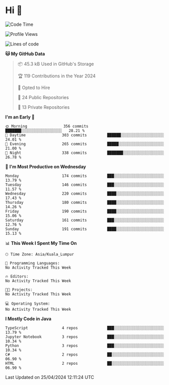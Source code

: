<h1>Hi 👋</h1>

<!--START_SECTION:waka-->
![Code Time](http://img.shields.io/badge/Code%20Time-498%20hrs%2045%20mins-blue)

![Profile Views](http://img.shields.io/badge/Profile%20Views-0-blue)

![Lines of code](https://img.shields.io/badge/From%20Hello%20World%20I%27ve%20Written-1.2%20million%20lines%20of%20code-blue)

**🐱 My GitHub Data** 

> 📦 45.3 kB Used in GitHub's Storage 
 > 
> 🏆 119 Contributions in the Year 2024
 > 
> 💼 Opted to Hire
 > 
> 📜 24 Public Repositories 
 > 
> 🔑 13 Private Repositories 
 > 
**I'm an Early 🐤** 

```text
🌞 Morning                356 commits         ███████░░░░░░░░░░░░░░░░░░   28.21 % 
🌆 Daytime                303 commits         ██████░░░░░░░░░░░░░░░░░░░   24.01 % 
🌃 Evening                265 commits         █████░░░░░░░░░░░░░░░░░░░░   21.00 % 
🌙 Night                  338 commits         ███████░░░░░░░░░░░░░░░░░░   26.78 % 
```
📅 **I'm Most Productive on Wednesday** 

```text
Monday                   174 commits         ███░░░░░░░░░░░░░░░░░░░░░░   13.79 % 
Tuesday                  146 commits         ███░░░░░░░░░░░░░░░░░░░░░░   11.57 % 
Wednesday                220 commits         ████░░░░░░░░░░░░░░░░░░░░░   17.43 % 
Thursday                 180 commits         ████░░░░░░░░░░░░░░░░░░░░░   14.26 % 
Friday                   190 commits         ████░░░░░░░░░░░░░░░░░░░░░   15.06 % 
Saturday                 161 commits         ███░░░░░░░░░░░░░░░░░░░░░░   12.76 % 
Sunday                   191 commits         ████░░░░░░░░░░░░░░░░░░░░░   15.13 % 
```


📊 **This Week I Spent My Time On** 

```text
🕑︎ Time Zone: Asia/Kuala_Lumpur

💬 Programming Languages: 
No Activity Tracked This Week

🔥 Editors: 
No Activity Tracked This Week

🐱‍💻 Projects: 
No Activity Tracked This Week

💻 Operating System: 
No Activity Tracked This Week
```

**I Mostly Code in Java** 

```text
TypeScript               4 repos             ███░░░░░░░░░░░░░░░░░░░░░░   13.79 % 
Jupyter Notebook         3 repos             ███░░░░░░░░░░░░░░░░░░░░░░   10.34 % 
Python                   3 repos             ███░░░░░░░░░░░░░░░░░░░░░░   10.34 % 
C#                       2 repos             ██░░░░░░░░░░░░░░░░░░░░░░░   06.90 % 
HTML                     2 repos             ██░░░░░░░░░░░░░░░░░░░░░░░   06.90 % 
```




 Last Updated on 25/04/2024 12:11:24 UTC
<!--END_SECTION:waka-->
